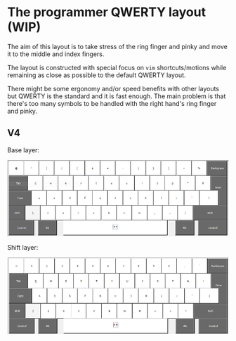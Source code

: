 # The programmer QWERTY layout (WIP)

The aim of this layout is to take stress of the ring finger and pinky and move
it to the middle and index fingers.

The layout is constructed with special focus on `vim` shortcuts/motions while
remaining as close as possible to the default QWERTY layout.

There might be some ergonomy and/or speed benefits with other layouts but
QWERTY is the standard and it is fast enough. The main problem is that there's
too many symbols to be handled with the right hand's ring finger and pinky.

## V4

Base layer:

![](pics/layout_base_V4.png)

Shift layer:

![](pics/layout_shift_V4.png)

